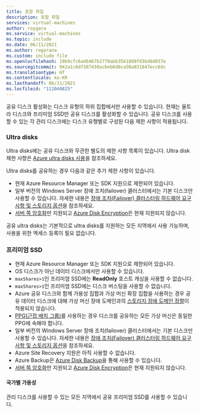 ```yaml
---
title: 포함 파일
description: 포함 파일
services: virtual-machines
author: roygara
ms.service: virtual-machines
ms.topic: include
ms.date: 06/11/2021
ms.author: rogarana
ms.custom: include file
ms.openlocfilehash: 19b9cfc6ad6467b2779abb3561899fd3bd8d037e
ms.sourcegitcommit: 942a1c6df387438acbeb6d8ca50a831847ecc6dc
ms.translationtype: HT
ms.contentlocale: ko-KR
ms.lasthandoff: 06/11/2021
ms.locfileid: "112040825"
---
```

공유 디스크 활성화는 디스크 유형의 하위 집합에서만 사용할 수 있습니다. 현재는 울트라 디스크와 프리미엄 SSD만 공유 디스크를 활성화할 수 있습니다. 공유 디스크를 사용할 수 있는 각 관리 디스크에는 디스크 유형별로 구성된 다음 제한 사항이 적용됩니다.

### <a name="ultra-disks"></a>Ultra disks

Ultra disks에는 공유 디스크와 무관한 별도의 제한 사항 목록이 있습니다. Ultra disk 제한 사항은 [Azure ultra disks 사용](../articles/virtual-machines/disks-enable-ultra-ssd.md)을 참조하세요.

Ultra disks를 공유하는 경우 다음과 같은 추가 제한 사항이 있습니다.

- 현재 Azure Resource Manager 또는 SDK 지원으로 제한되어 있습니다. 
- 일부 버전의 Windows Server 장애 조치(failover) 클러스터에서는 기본 디스크만 사용할 수 있습니다. 자세한 내용은 [장애 조치(Failover) 클러스터링 하드웨어 요구 사항 및 스토리지 옵션](/windows-server/failover-clustering/clustering-requirements)을 참조하세요.
- [서버 쪽 암호화](../articles/virtual-machines/disk-encryption.md)만 지원되고 [Azure Disk Encryption](../articles/virtual-machines/windows/disk-encryption-overview.md)은 현재 지원되지 않습니다.

공유 ultra disks는 기본적으로 ultra disks를 지원하는 모든 지역에서 사용 가능하며, 사용을 위한 액세스 등록이 필요 없습니다.

### <a name="premium-ssds"></a>프리미엄 SSD

- 현재 Azure Resource Manager 또는 SDK 지원으로 제한되어 있습니다. 
- OS 디스크가 아닌 데이터 디스크에서만 사용할 수 있습니다.
- `maxShares>1`인 프리미엄 SSD에는 **ReadOnly** 호스트 캐싱을 사용할 수 없습니다.
- `maxShares>1`인 프리미엄 SSD에는 디스크 버스팅을 사용할 수 없습니다.
- Azure 공유 디스크와 함께 가용성 집합과 가상 머신 확장 집합을 사용하는 경우 공유 데이터 디스크에 대해 가상 머신 장애 도메인과의 [스토리지 장애 도메인 정렬](../articles/virtual-machines/availability.md)이 적용되지 않습니다.
- [PPG(근접 배치 그룹)](../articles/virtual-machines/windows/proximity-placement-groups.md)를 사용하는 경우 디스크를 공유하는 모든 가상 머신은 동일한 PPG에 속해야 합니다.
- 일부 버전의 Windows Server 장애 조치(failover) 클러스터에서는 기본 디스크만 사용할 수 있습니다. 자세한 내용은 [장애 조치(Failover) 클러스터링 하드웨어 요구 사항 및 스토리지 옵션](/windows-server/failover-clustering/clustering-requirements)을 참조하세요.
- Azure Site Recovery 지원은 아직 사용할 수 없습니다.
- Azure Backup은 [Azure Disk Backup](../articles/backup/disk-backup-overview.md)을 통해 사용할 수 있습니다.
- [서버 쪽 암호화](../articles/virtual-machines/disk-encryption.md)만 지원되고 [Azure Disk Encryption](../articles/virtual-machines/windows/disk-encryption-overview.md)은 현재 지원되지 않습니다.

#### <a name="regional-availability"></a>국가별 가용성

관리 디스크를 사용할 수 있는 모든 지역에서 공유 프리미엄 SSD를 사용할 수 있습니다.

